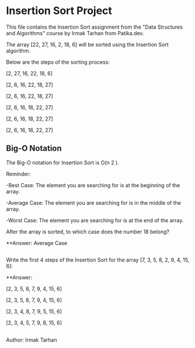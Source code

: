 # Insertion Sort Project
This file contains the Insertion Sort assignment from the "Data Structures and Algorithms" course by Irmak Tarhan from Patika.dev.

The array [22, 27, 16, 2, 18, 6] will be sorted using the Insertion Sort algorithm.

Below are the steps of the sorting process:

[2, 27, 16, 22, 18, 6]

[2, 6, 16, 22, 18, 27]

[2, 6, 16, 22, 18, 27]

[2, 6, 16, 18, 22, 27]

[2, 6, 16, 18, 22, 27]

[2, 6, 16, 18, 22, 27]

## Big-O Notation
The Big-O notation for Insertion Sort is O(n 
2
 ).

Reminder:

 -Best Case: The element you are searching for is at the beginning of the array.

 -Average Case: The element you are searching for is in the middle of the array.

 -Worst Case: The element you are searching for is at the end of the array.

After the array is sorted, to which case does the number 18 belong?

**Answer: Average Case
##
Write the first 4 steps of the Insertion Sort for the array [7, 3, 5, 8, 2, 9, 4, 15, 6]:

**Answer:

[2, 3, 5, 8, 7, 9, 4, 15, 6]

[2, 3, 5, 8, 7, 9, 4, 15, 6]

[2, 3, 4, 8, 7, 9, 5, 15, 6]

[2, 3, 4, 5, 7, 9, 8, 15, 6]

##
Author: Irmak Tarhan
